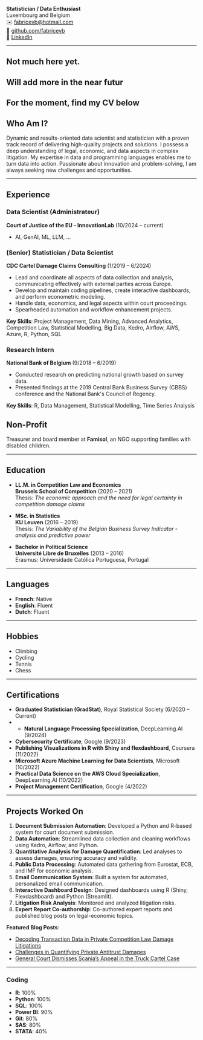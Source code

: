 
**Statistician / Data Enthusiast**  
Luxembourg and Belgium  
✉️ [fabricevb@hotmail.com](mailto:fabricevb@hotmail.com)  
🐙 [github.com/fabricevb](https://github.com/fabricevb)  
💼 [LinkedIn](https://www.linkedin.com/in/fabricevb/)

---

## Not much here yet. 
## Will add more in the near futur
## For the moment, find my CV below 


## Who Am I?

Dynamic and results-oriented data scientist and statistician with a proven track record of delivering high-quality projects and solutions. I possess a deep understanding of legal, economic, and data aspects in complex litigation. My expertise in data and programming languages enables me to turn data into action. Passionate about innovation and problem-solving, I am always seeking new challenges and opportunities.

---

## Experience

### Data Scientist (Administrateur)
**Court of Justice of the EU - InnovationLab** (10/2024 – current)
- AI, GenAI, ML, LLM, ...

### (Senior) Statistician / Data Scientist  
**CDC Cartel Damage Claims Consulting** (1/2019 – 6/2024)  
- Lead and coordinate all aspects of data collection and analysis, communicating effectively with external parties across Europe.  
- Develop and maintain coding pipelines, create interactive dashboards, and perform econometric modeling.  
- Handle data, economics, and legal aspects within court proceedings.  
- Spearheaded automation and workflow enhancement projects.  

**Key Skills**: Project Management, Data Mining, Advanced Analytics, Competition Law, Statistical Modelling, Big Data, Kedro, Airflow, AWS, Azure, R, Python, SQL

### Research Intern  
**National Bank of Belgium** (9/2018 – 6/2019)  
- Conducted research on predicting national growth based on survey data.  
- Presented findings at the 2019 Central Bank Business Survey (CBBS) conference and the National Bank's Council of Regency.  

**Key Skills**: R, Data Management, Statistical Modelling, Time Series Analysis

## Non-Profit

Treasurer and board member at **Famisol**, an NGO supporting families with disabled children.

---

## Education

- **LL.M. in Competition Law and Economics**  
  **Brussels School of Competition** (2020 – 2021)  
  Thesis: *The economic approach and the need for legal certainty in competition damage claims*  

- **MSc. in Statistics**  
  **KU Leuven** (2016 – 2019)  
  Thesis: *The Variability of the Belgian Business Survey Indicator - analysis and predictive power*  

- **Bachelor in Political Science**  
  **Université Libre de Bruxelles** (2013 – 2016)  
  Erasmus: Universidade Católica Portuguesa, Portugal  

---

## Languages

- **French**: Native  
- **English**: Fluent  
- **Dutch**: Fluent  

---

## Hobbies

- Climbing  
- Cycling  
- Tennis  
- Chess  

---

## Certifications

- **Graduated Statistician (GradStat)**, Royal Statistical Society (6/2020 – Current)
- - **Natural Language Processing Specialization**, DeepLearning.AI (9/2024)
- **Cybersecurity Certificate**, Google (9/2023)  
- **Publishing Visualizations in R with Shiny and flexdashboard**, Coursera (11/2022)  
- **Microsoft Azure Machine Learning for Data Scientists**, Microsoft (10/2022)  
- **Practical Data Science on the AWS Cloud Specialization**, DeepLearning.AI (10/2022)  
- **Project Management Certification**, Google (4/2022)

---

## Projects Worked On

1. **Document Submission Automation**: Developed a Python and R-based system for court document submission.  
2. **Data Automation**: Streamlined data collection and cleaning workflows using Kedro, Airflow, and Python.  
3. **Quantitative Analysis for Damage Quantification**: Led analyses to assess damages, ensuring accuracy and validity.  
4. **Public Data Processing**: Automated data gathering from Eurostat, ECB, and IMF for economic analysis.  
5. **Email Communication System**: Built a system for automated, personalized email communication.  
6. **Interactive Dashboard Design**: Designed dashboards using R (Shiny, Flexdashboard) and Python (Streamlit).  
7. **Litigation Risk Analysis**: Monitored and analyzed litigation risks.  
8. **Expert Report Co-authorship**: Co-authored expert reports and published blog posts on legal-economic topics.  

**Featured Blog Posts**:  
- [Decoding Transaction Data in Private Competition Law Damage Litigations](https://www.lexology.com/library/detail.aspx?g=27c15931-634a-4b85-a808-deea3fbcdbc5)  
- [Challenges in Quantifying Private Antitrust Damages](https://www.lexology.com/library/detail.aspx?g=f9b77257-81f2-40bc-90a6-98e51e9d117b)  
- [General Court Dismisses Scania’s Appeal in the Truck Cartel Case](https://www.lexology.com/library/detail.aspx?g=24f37af4-4478-4eba-b158-3410faf19f84)

---

### Coding

- **R**: 100%  
- **Python**: 100%  
- **SQL**: 100%  
- **Power BI**: 90%  
- **Git**: 80%  
- **SAS**: 80%  
- **STATA**: 40%
